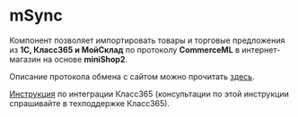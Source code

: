 # mSync

Компонент позволяет импортировать товары и торговые предложения из **1С, Класс365 и МойСклад** по протоколу **CommerceML**
в интернет-магазин на основе **miniShop2**.

Описание протокола обмена с сайтом можно прочитать [здесь](http://v8.1c.ru/edi/edi_stnd/131/#1).

[Инструкция](http://class365.ru/help/modx) по интеграции Класс365 (консультации по этой инструкции спрашивайте в техподдержке Класс365).